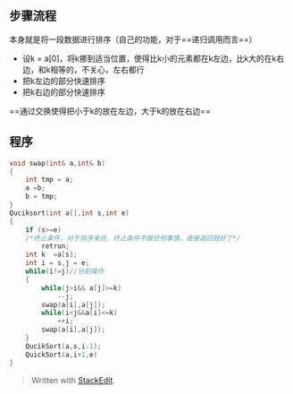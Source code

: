 ## 步骤流程
本身就是将一段数据进行排序（自己的功能，对于==递归调用而言==）
- 设k = a[0]，将k挪到适当位置，使得比k小的元素都在k左边，比k大的在k右边，和k相等的，不关心，左右都行
- 把k左边的部分快速排序
- 把k右边的部分快速排序

==通过交换使得把小于k的放在左边，大于k的放在右边==

## 程序
```c
void swap(int& a,int& b)
{	
	int tmp = a;
	a =b;
	b = tmp;
}
Quciksort(int a[],int s,int e)
{
	if (s>=e)
	/*终止条件，对于排序来说，终止条件不做任何事情，直接返回就好了*/
		retrun;
	int k  =a[s];
	int i = s,j = e;
	while(i!=j)//分割操作
	{
		while(j>i&& a[j]>=k)
			--j;
		swap(a[i],a[j]);
		while(i<j&&a[i]<=k)
			++i;
		swap(a[i],a[j]);
	}
	QucikSort(a,s,i-1);
	QuickSort(a,i+1,e)
}
```


> Written with [StackEdit](https://stackedit.io/).
<!--stackedit_data:
eyJoaXN0b3J5IjpbMzkxMDE0OTk1LC0xMzYxNjIyNDgxLC0xNT
I0NTQ0MzAwXX0=
-->